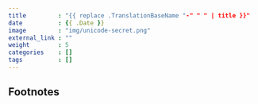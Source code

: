 ```yaml
---
title         : "{{ replace .TranslationBaseName "-" " " | title }}"
date          : {{ .Date }}
image         : "img/unicode-secret.png"
external_link : ""
weight        : 5
categories    : []
tags          : []
---
```










## Footnotes

[^1]: 
[^2]: 
[^3]: 
[^4]: 
[^5]: 
